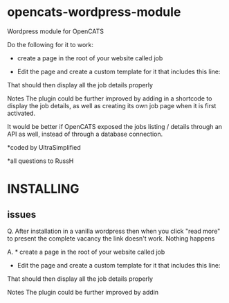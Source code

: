 # opencats-wordpress-module
Wordpress module for OpenCATS

Do the following for it to work:

* create a page in the root of your website called job

* Edit the page and create a custom template for it that includes this line:

<?php opencats_job_details( $job_id ); ?>

That should then display all the job details properly


Notes
The plugin could be further improved by adding in a shortcode to display the job details, as well as creating its own job page 
when it is first activated. 

It would be better if OpenCATS exposed the jobs listing / details through an API as well, instead of through a database connection.

*coded by UltraSimplified

*all questions to RussH

# INSTALLING

## issues
Q. After installation in a vanilla wordpress then when you click "read more" to present the complete vacancy the link 
doesn't work. Nothing happens 

A. * create a page in the root of your website called job

* Edit the page and create a custom template for it that includes this line:

<?php opencats_job_details( $job_id ); ?>

That should then display all the job details properly


Notes
The plugin could be further improved by addin

